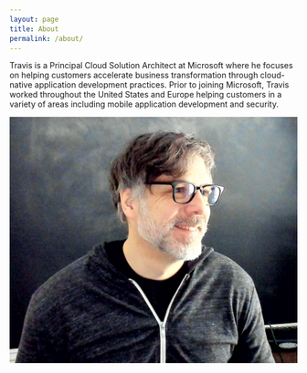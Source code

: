 ```yaml
---
layout: page
title: About
permalink: /about/
---
```


Travis is a Principal Cloud Solution Architect at Microsoft where he focuses on helping customers accelerate business transformation through cloud-native application development practices. Prior to joining Microsoft, Travis worked throughout the United States and Europe helping customers in a variety of areas including mobile application development and security.

![Travis](/media/about/tnielsen.png)